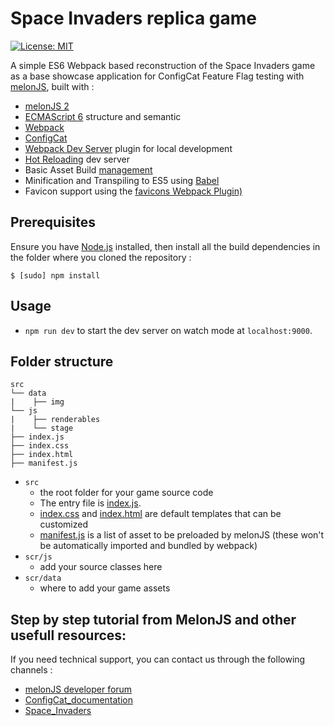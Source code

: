 # Space Invaders replica game

[![License: MIT](https://img.shields.io/badge/License-MIT-yellow.svg)](https://github.com/melonjs/es6-boilerplate/blob/master/LICENSE)

A simple ES6 Webpack based reconstruction of the Space Invaders game as a base showcase application for ConfigCat Feature Flag testing with [melonJS](https://github.com/melonjs/melonJS), built with :
- [melonJS 2](https://github.com/melonjs/melonJS)
- [ECMAScript 6](http://es6-features.org) structure and semantic
- [Webpack](https://webpack.js.org/guides)
- [ConfigCat](https://configcat.com/docs/)
- [Webpack Dev Server](https://github.com/webpack/webpack-dev-server) plugin for local development
- [Hot Reloading](https://webpack.js.org/concepts/hot-module-replacement) dev server
- Basic Asset Build [management](https://webpack.js.org/plugins/copy-webpack-plugin/)
- Minification and Transpiling to ES5 using [Babel](https://babeljs.io/docs/setup/#installation)
- Favicon support using the [favicons Webpack Plugin)](https://www.npmjs.com/package/favicons-webpack-plugin)

## Prerequisites

Ensure you have [Node.js](http://nodejs.org/) installed, then install all the build dependencies in the folder where you cloned the repository :

    $ [sudo] npm install

## Usage

- `npm run dev` to start the dev server on watch mode at `localhost:9000`.

## Folder structure

```none
src
└── data  
|    ├── img
└── js
|    ├── renderables
|    └── stage
├── index.js
├── index.css
├── index.html
├── manifest.js
```

- `src`
  - the root folder for your game source code
  - The entry file is [index.js](src/index.js).
  - [index.css](src/index.css) and [index.html](src/index.html) are default templates that can be customized
  - [manifest.js](src/manifest.js) is a list of asset to be preloaded by melonJS (these won't be automatically imported and bundled by webpack)
- `scr/js`
  - add your source classes here
- `scr/data`
  - where to add your game assets


Step by step tutorial from MelonJS and other usefull resources:
-------------------------------------------------------------------------------
If you need technical support, you can contact us through the following channels :

  - [melonJS developer forum](http://www.html5gamedevs.com/forum/32-melonjs/)
  - [ConfigCat_documentation](https://configcat.com/docs/)
  - [Space_Invaders](https://melonjs.github.io/tutorial-space-invaders/)
